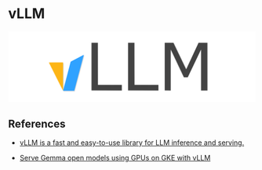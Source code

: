# vLLM

![alt text](image-1.png)

## References

- [vLLM is a fast and easy-to-use library for LLM inference and serving.](https://docs.vllm.ai/en/latest/index.html)

- [Serve Gemma open models using GPUs on GKE with vLLM ](https://cloud.google.com/kubernetes-engine/docs/tutorials/serve-gemma-gpu-vllm)